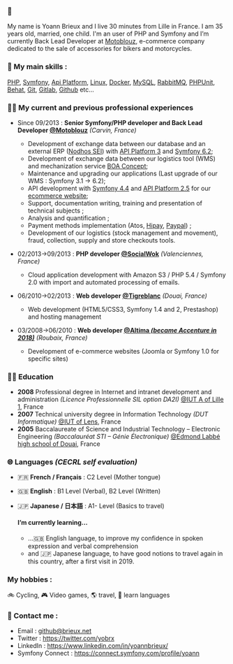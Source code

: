 ### 👋

My name is Yoann Brieux and I live 30 minutes from Lille in France. I am 35 years old, married, one child.
I'm an user of PHP and Symfony and I’m currently Back Lead Developer at [Motoblouz](https://www.motoblouz.com), e-commerce company dedicated to the sale of accessories for bikers and motorcycles.

### 💪 My main skills :

[PHP](https://www.php.net/), [Symfony](https://symfony.com/), [Api Platform](https://api-platform.com/), [Linux](https://www.linux.org/), [Docker](https://www.docker.com/), [MySQL](https://www.mysql.com/fr/), [RabbitMQ](https://www.rabbitmq.com/), [PHPUnit](https://phpunit.de/), [Behat](https://behat.org/), [Git](https://git-scm.com/), [Gitlab](https://about.gitlab.com/), [Github](https://perdu.com/) etc...

### 👨‍💻 My current and previous professional experiences

- Since 09/2013 : **Senior Symfony/PHP developer and Back Lead Developer [@Motoblouz](https://www.motoblouz.com)** _(Carvin, France)_
  - Development of exchange data between our database and an external ERP ([Nodhos SEI](https://www.seilks.com/fr/logiciel/solution-nodhos)) with [API Platform 3](https://github.com/api-platform/api-platform) and [Symfony 6.2](https://github.com/symfony/symfony);
  - Development of exchange data between our logistics tool (WMS) and mechanization service [BOA Concept](https://www.boa-concept.com/);
  - Maintenance and upgrading our applications (Last upgrade of our WMS : Symfony 3.1 -> 6.2);
  - API development with [Symfony 4.4](https://github.com/symfony/symfony) and [API Platform 2.5](https://github.com/api-platform/api-platform) for our [ecommerce website](https://www.motoblouz.com);
  - Support, documentation writing, training and presentation of technical subjects ;
  - Analysis and quantification ;
  - Payment methods implementation (Atos, [Hipay](https://github.com/hipay/hipay-fullservice-sdk-php), [Paypal](https://github.com/paypal/PayPal-PHP-SDK)) ;
  - Development of our logistics (stock management and movement), fraud, collection, supply and store checkouts tools.
  
- 02/2013→09/2013 : **PHP developer [@SocialWok](https://www.societe.com/societe/socialwok-750522690.html)** _(Valenciennes, France)_
  - Cloud application development with Amazon S3 / PHP 5.4 / Symfony 2.0 with import and automated processing of emails.

- 06/2010→02/2013 : **Web developer [@Tigreblanc](https://www.tigreblanc.fr)** _(Douai, France)_ 
  - Web development (HTML5/CSS3, Symfony 1.4 and 2, Prestashop) and hosting management

- 03/2008→06/2010 : **Web developer [@Altima _(became Accenture in 2018)_](https://www.accenture.com/fr-fr/company-news-release-altima-announcement)** _(Roubaix, France)_ 
  - Development of e-commerce websites (Joomla or Symfony 1.0 for specific sites)

### 👨‍🎓 Education

- **2008** Professional degree in Internet and intranet development and administration _(Licence Professionnelle SIL option DA2I)_ [@IUT A of Lille 1](https://www.iut-a.univ-lille.fr/), France
- **2007** Technical university degree in Information Technology _(DUT Informatique)_ [@IUT of Lens](https://www.iut-lens.univ-artois.fr/), France
- **2005** Baccalaureate of Science and Industrial Technology – Electronic Engineering _(Baccalauréat STI – Génie Électronique)_ [@Edmond Labbé high school of Douai](https://edmond-labbe.fr/), France

### 🌐 Languages _(CECRL self evaluation)_

- 🇫🇷 **French / Français** : C2 Level (Mother tongue)
- 🇬🇧 **English** : B1 Level (Verbal), B2 Level (Written)
- 🇯🇵 **Japanese / 日本語** : A1- Level (Basics to travel)

  #### I’m currently learning...

  - ...🇬🇧 English language, to improve my confidence in spoken expression and verbal comprehension
  - and 🇯🇵 Japanese language, to have good notions to travel again in this country, after a first visit in 2019.

### My hobbies :

🚲 Cycling, 🎮 Video games, 🌎 travel, 📕 learn languages

### 📧 Contact me :

* Email : [github@brieux.net](mailto:github@brieux.net)
* Twitter : https://twitter.com/yobrx
* LinkedIn : https://www.linkedin.com/in/yoannbrieux/
* Symfony Connect : https://connect.symfony.com/profile/yoann